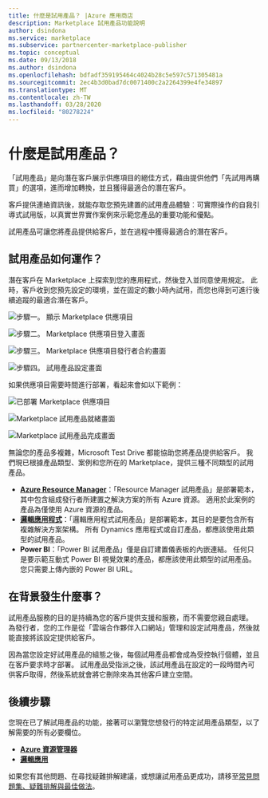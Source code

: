 ```yaml
---
title: 什麼是試用產品？ |Azure 應用商店
description: Marketplace 試用產品功能說明
author: dsindona
ms.service: marketplace
ms.subservice: partnercenter-marketplace-publisher
ms.topic: conceptual
ms.date: 09/13/2018
ms.author: dsindona
ms.openlocfilehash: bdfadf359195464c4024b28c5e597c571305481a
ms.sourcegitcommit: 2ec4b3d0bad7dc0071400c2a2264399e4fe34897
ms.translationtype: MT
ms.contentlocale: zh-TW
ms.lasthandoff: 03/28/2020
ms.locfileid: "80278224"
---
```

<a name="what-is-test-drive"></a>什麼是試用產品？
===================

「試用產品」是向潛在客戶展示供應項目的絕佳方式，藉由提供他們「先試用再購買」的選項，進而增加轉換，並且獲得最適合的潛在客戶。

客戶提供連絡資訊後，就能存取您預先建置的試用產品體驗︰可實際操作的自我引導式試用版，以真實世界實作案例來示範您產品的重要功能和優點。

試用產品可讓您將產品提供給客戶，並在過程中獲得最適合的潛在客戶。

<a name="how-does-a-test-drive-work"></a>試用產品如何運作？
---------------------------

潛在客戶在 Marketplace 上探索到您的應用程式，然後登入並同意使用規定。 此時，客戶收到您預先設定的環境，並在固定的數小時內試用，而您也得到可進行後續追蹤的最適合潛在客戶。

![步驟一。 顯示 Marketplace 供應項目](./media/what-is-test-drive/step1.png)

![步驟二。 Marketplace 供應項目登入畫面](./media/what-is-test-drive/step1andahalf.png)

![步驟三。 Marketplace 供應項目發行者合約畫面](./media/what-is-test-drive/step2.png)

![步驟四。 試用產品設定畫面](./media/what-is-test-drive/step3.png)

如果供應項目需要時間進行部署，看起來會如以下範例：

![已部署 Marketplace 供應項目](./media/what-is-test-drive/step4.png)

![Marketplace 試用產品就緒畫面](./media/what-is-test-drive/step5.png)

![Marketplace 試用產品完成畫面](./media/what-is-test-drive/step6.png)

無論您的產品多複雜，Microsoft Test Drive 都能協助您將產品提供給客戶。 我們現已根據產品類型、案例和您所在的 Marketplace，提供三種不同類型的試用產品。

- **[Azure Resource Manager](./azure-resource-manager-test-drive.md)**：「Resource Manager 試用產品」是部署範本，其中包含組成發行者所建置之解決方案的所有 Azure 資源。 適用於此案例的產品為僅使用 Azure 資源的產品。
- **[邏輯應用程式](./logic-app-test-drive.md)**：「邏輯應用程式試用產品」是部署範本，其目的是要包含所有複雜解決方案架構。 所有 Dynamics 應用程式或自訂產品，都應該使用此類型的試用產品。
- **Power BI**：「Power BI 試用產品」僅是自訂建置儀表板的內嵌連結。 任何只是要示範互動式 Power BI 視覺效果的產品，都應該使用此類型的試用產品。
    您只需要上傳內嵌的 Power BI URL。

<a name="what-goes-on-in-the-background"></a>在背景發生什麼事？
-------------------------------

試用產品服務的目的是持續為您的客戶提供支援和服務，而不需要您親自處理。 為發行者，您的工作是從「雲端合作夥伴入口網站」管理和設定試用產品，然後就能直接將該設定提供給客戶。

因為當您設定好試用產品的組態之後，每個試用產品都會成為受控執行個體，並且在客戶要求時才部署。 試用產品受指派之後，該試用產品在設定的一段時間內可供客戶取得，然後系統就會將它刪除來為其他客戶建立空間。

<a name="next-steps"></a>後續步驟
----------

您現在已了解試用產品的功能，接著可以瀏覽您想發行的特定試用產品類型，以了解需要的所有必要欄位。

- **[Azure 資源管理器](./azure-resource-manager-test-drive.md)**
- **[邏輯應用](./logic-app-test-drive.md)**

如果您有其他問題、在尋找疑難排解建議，或想讓試用產品更成功，請移至[常見問題集、疑難排解與最佳做法](./marketing-and-best-practices.md)。
